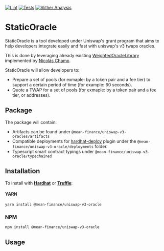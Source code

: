 [![Lint](https://github.com/Mean-Finance/uniswap-v3-oracle/actions/workflows/lint.yml/badge.svg?branch=main)](https://github.com/Mean-Finance/uniswap-v3-oracle/actions/workflows/lint.yml)
[![Tests](https://github.com/Mean-Finance/uniswap-v3-oracle/actions/workflows/tests.yml/badge.svg?branch=main)](https://github.com/Mean-Finance/uniswap-v3-oracle/actions/workflows/tests.yml)
[![Slither Analysis](https://github.com/Mean-Finance/uniswap-v3-oracle/actions/workflows/slither.yml/badge.svg?branch=main)](https://github.com/Mean-Finance/uniswap-v3-oracle/actions/workflows/slither.yml)

# StaticOracle

StaticOracle is a tool developed under Uniswap's grant program that aims to help developers integrate easily and fast with uniswap's v3 twaps oracles.

This is done by leveraging already existing [WeightedOracleLibrary]() implemented by [Nicolás Chamo](https://github.com/nchamo).

StaticOracle will allow developers to:

- Prepare a set of pools (for exmaple: by a token pair and a fee tier) to support a certain period of time (for example: 60 seconds).
- Quote a TWAP for a set of pools (for exmaple: by a token pair and a fee tier, or addresses).

## Package

The package will contain:

- Artifacts can be found under `@mean-finance/uniswap-v3-oracles/artifacts`
- Compatible deployments for [hardhat-deploy](https://github.com/wighawag/hardhat-deploy) plugin under the `@mean-finance/uniswap-v3-oracle/deployments` folder.
- Typescript smart contract typings under `@mean-finance/uniswap-v3-oracle/typechained`

## Installation

To install with [**Hardhat**](https://github.com/nomiclabs/hardhat) or [**Truffle**](https://github.com/trufflesuite/truffle):

#### YARN

```sh
yarn install @mean-finance/uniswap-v3-oracle
```

### NPM

```sh
npm install @mean-finance/uniswap-v3-oracle
```

## Usage
